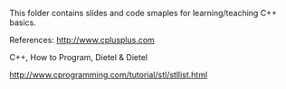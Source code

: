 This folder contains slides and code smaples for learning/teaching C++ basics.

References:
http://www.cplusplus.com

C++, How to Program, Dietel & Dietel

http://www.cprogramming.com/tutorial/stl/stllist.html

